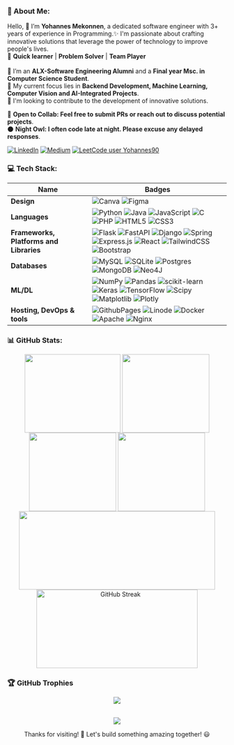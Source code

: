 <!-- 
<div align="center"></ div>
<div align="center"><h2>Hey there 👋 Welcome!!!</h2></ div>
<div align="center">
  <img src="https://github.com/Yohannes90/Yohannes90/assets/116464283/d8cdc4e7-ffb1-46a0-ae40-f698f7e8e9ae" height=auto>
</div> 
<br>
-->

### 💫 About Me:
Hello, 👋 I’m <strong>Yohannes Mekonnen</strong>, a dedicated software engineer with 3+ years of experience in Programming.✨ I'm passionate about crafting innovative solutions that leverage the power of technology to improve people's lives. <br> 
🌱 **Quick learner** | **Problem Solver** | **Team Player** <br> <br> 
👯 I’m an **ALX-Software Engineering Alumni** and a **Final year Msc. in Computer Science Student**.<br>
👀 My current focus lies in **Backend Development, Machine Learning, Computer Vision and AI-Integrated Projects**.<br>
🔭 I'm looking to contribute to the development of innovative solutions.<br>

💞️ **Open to Collab: Feel free to submit PRs or reach out to discuss potential projects**.<br>
🌑 **Night Owl: I often code late at night. Please excuse any delayed responses**.

[![LinkedIn](https://img.shields.io/badge/LinkedIn-%230077B5.svg?style=for-the-badge&logo=linkedin&logoColor=white)](https://linkedin.com/in/Yohannes90)  [![Medium](https://img.shields.io/badge/Medium-12100E?style=for-the-badge&logo=medium&logoColor=white)](https://medium.com/@Yohannes90)  [![LeetCode user Yohannes90](https://img.shields.io/badge/dynamic/json?style=for-the-badge&labelColor=black&color=%23ffa116&label=Solved&query=solved&url=https%3A%2F%2Fleetcode-badge.vercel.app%2Fapi%2Fusers%2FYohannes90&logo=leetcode&logoColor=yellow)](https://leetcode.com/Yohannes90/)


### 💻 Tech Stack:

Name | Badges
---- | ----
**Design**  |  ![Canva](https://img.shields.io/badge/Canva-%2300C4CC.svg?style=flat-square&logo=Canva&logoColor=white) ![Figma](https://img.shields.io/badge/figma-%23F24E1E.svg?style=flat-square&logo=figma&logoColor=white)
**Languages**  |  ![Python](https://img.shields.io/badge/python-3670A0?style=flat-square&logo=python&logoColor=ffdd54) ![Java](https://img.shields.io/badge/java-%23ED8B00.svg?style=flat-square&logo=openjdk&logoColor=white) ![JavaScript](https://img.shields.io/badge/javascript-%23323330.svg?style=flat-square&logo=javascript&logoColor=%23F7DF1E) ![C](https://img.shields.io/badge/c-%2300599C.svg?style=flat-square&logo=c&logoColor=white) ![PHP](https://img.shields.io/badge/php-%23777BB4.svg?style=flat-square&logo=php&logoColor=white) ![HTML5](https://img.shields.io/badge/html5-%23E34F26.svg?style=flat-square&logo=html5&logoColor=white) ![CSS3](https://img.shields.io/badge/css3-%231572B6.svg?style=flat-square&logo=css3&logoColor=white)
**Frameworks, Platforms and Libraries** | ![Flask](https://img.shields.io/badge/flask-%23000.svg?style=flat-square&logo=flask&logoColor=white) ![FastAPI](https://img.shields.io/badge/FastAPI-005571?style=flat-square&logo=fastapi) ![Django](https://img.shields.io/badge/django-%23092E20.svg?style=flat-square&logo=django&logoColor=white) ![Spring](https://img.shields.io/badge/spring-%236DB33F.svg?style=flat-square&logo=spring&logoColor=white) ![Express.js](https://img.shields.io/badge/express.js-%23404d59.svg?style=flat-square&logo=express&logoColor=%2361DAFB) ![React](https://img.shields.io/badge/react-%2320232a.svg?style=flat-square&logo=react&logoColor=%2361DAFB) ![TailwindCSS](https://img.shields.io/badge/tailwindcss-%2338B2AC.svg?style=flat-square&logo=tailwind-css&logoColor=white) ![Bootstrap](https://img.shields.io/badge/bootstrap-%238511FA.svg?style=flat-square&logo=bootstrap&logoColor=white)
**Databases**  | ![MySQL](https://img.shields.io/badge/mysql-%2300000f.svg?style=flat-square&logo=mysql&logoColor=white) ![SQLite](https://img.shields.io/badge/sqlite-%2307405e.svg?style=flat-square&logo=sqlite&logoColor=white) ![Postgres](https://img.shields.io/badge/postgres-%23316192.svg?style=flat-square&logo=postgresql&logoColor=white) ![MongoDB](https://img.shields.io/badge/MongoDB-%234ea94b.svg?style=flat-square&logo=mongodb&logoColor=white) ![Neo4J](https://img.shields.io/badge/Neo4j-008CC1?style=flat-square&logo=neo4j&logoColor=white)
**ML/DL**  | ![NumPy](https://img.shields.io/badge/numpy-%23013243.svg?style=flat-square&logo=numpy&logoColor=white) ![Pandas](https://img.shields.io/badge/pandas-%23150458.svg?style=flat-square&logo=pandas&logoColor=white) ![scikit-learn](https://img.shields.io/badge/scikit--learn-%23F7931E.svg?style=flat-square&logo=scikit-learn&logoColor=white) ![Keras](https://img.shields.io/badge/Keras-%23D00000.svg?style=flat-square&logo=Keras&logoColor=white) ![TensorFlow](https://img.shields.io/badge/TensorFlow-%23FF6F00.svg?style=flat-square&logo=TensorFlow&logoColor=white) ![Scipy](https://img.shields.io/badge/SciPy-%230C55A5.svg?style=flat-square&logo=scipy&logoColor=%white) ![Matplotlib](https://img.shields.io/badge/Matplotlib-%23ffffff.svg?style=flat-square&logo=Matplotlib&logoColor=black) ![Plotly](https://img.shields.io/badge/Plotly-%233F4F75.svg?style=flat-square&logo=plotly&logoColor=white)
**Hosting, DevOps & tools**   | ![GithubPages](https://img.shields.io/badge/github%20pages-121013?style=flat-square&logo=github&logoColor=white) ![Linode](https://img.shields.io/badge/linode-00A95C?style=flat-square&logo=linode&logoColor=white) ![Docker](https://img.shields.io/badge/docker-%230db7ed.svg?style=flat-square&logo=docker&logoColor=white) ![Apache](https://img.shields.io/badge/apache-%23D42029.svg?style=flat-square&logo=apache&logoColor=white) ![Nginx](https://img.shields.io/badge/nginx-%23009639.svg?style=flat-square&logo=nginx&logoColor=white)


### 📊 GitHub Stats:

<div align="center">
  <img align="center" src="http://github-profile-summary-cards.vercel.app/api/cards/stats?username=Yohannes90&theme=vue" height="180em" width="220em" />
  <img align="center" src="http://github-profile-summary-cards.vercel.app/api/cards/most-commit-language?username=Yohannes90&theme=vue&exclude=html,CSS,Jupyter%20Notebook" height="180em" width="200em" />
  <img align="center" src="http://github-profile-summary-cards.vercel.app/api/cards/repos-per-language?username=Yohannes90&theme=vue&exclude=html,CSS,Jupyter%20Notebook" height="180em" width="200em" />
  <img align="center" src="http://github-profile-summary-cards.vercel.app/api/cards/productive-time?username=Yohannes90&theme=vue&utcOffset=3" height="180em" width="200em" />

  <img align="center" src="http://github-profile-summary-cards.vercel.app/api/cards/profile-details?username=Yohannes90&theme=vue" height="180em" width="450em" />
  <img align="center" src="https://github-readme-streak-stats.herokuapp.com/?user=yohannes90&theme=vue&hide_border=true" height="180em" width="370em" alt="GitHub Streak" />
</div>

### 🏆 GitHub Trophies

<div align=center>
  <img src="https://github-profile-trophy.vercel.app/?username=Yohannes90&theme=vue&no-bg=true&no-frame=true&row=1&column=8"/>
</div>
<br>

<div align=center>
  
  ![](https://komarev.com/ghpvc/?username=Yohannes90)
  <p>Thanks for visiting! 🚀 Let's build something amazing together! 😃</p>
</div>


<!-- Proudly created with -->
<!-- ( https://gprm.itsvg.in ) -->
<!-- ( https://github.com/vn7n24fzkq/github-profile-summary-cards ) -->
<!-- ( https://github.com/antonkomarev/github-profile-views-counter ) -->

